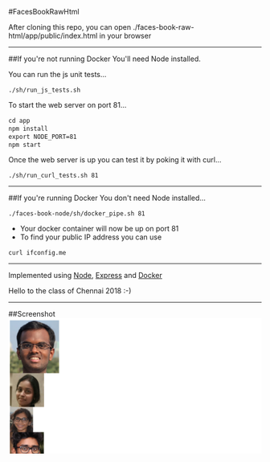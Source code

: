 #FacesBookRawHtml

After cloning this repo, you can open
./faces-book-raw-html/app/public/index.html in your
browser

- - - -

##If you're not running Docker
You'll need Node installed.

You can run the js unit tests...
```
./sh/run_js_tests.sh
```

To start the web server on port 81...
```
cd app
npm install
export NODE_PORT=81
npm start
```

Once the web server is up you can test it by poking it with curl...
```
./sh/run_curl_tests.sh 81
```

- - - -

##If you're running Docker
You don't need Node installed...
```
./faces-book-node/sh/docker_pipe.sh 81
```
- Your docker container will now be up on port 81
- To find your public IP address you can use
```
curl ifconfig.me
```

- - - -

Implemented using
[Node](https://nodejs.org/en/),
[Express](https://expressjs.com) and
[Docker](https://www.docker.com/)

Hello to the class of Chennai 2018 :-)

- - - -
##Screenshot
![screenshot](/img/faces-book.png)

